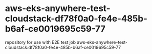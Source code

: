 # aws-eks-anywhere-test-cloudstack-df78f0a0-fe4e-485b-b6af-ce0019695c59-77
repository for use with E2E test job aws-eks-anywhere-test-cloudstack:df78f0a0-fe4e-485b-b6af-ce0019695c59-77
